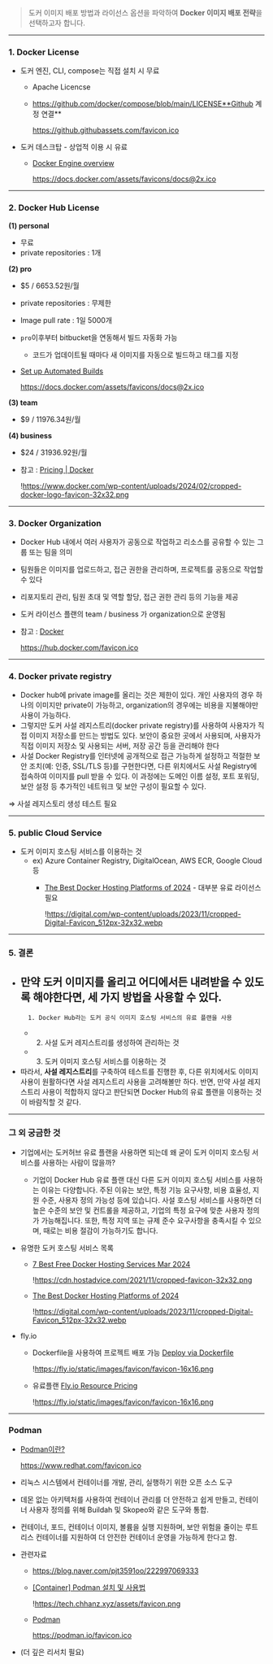 > 도커 이미지 배포 방법과 라이선스 옵션을 파악하여 **Docker 이미지 배포 전략**을 선택하고자 합니다.

---

### **1. Docker License**

- 도커 엔진, CLI, compose는 직접 설치 시 무료
    - Apache Licencse
    - https://github.com/docker/compose/blob/main/LICENSE**Github 계정 연결**

      https://github.githubassets.com/favicon.ico

- 도커 데스크탑 - 상업적 이용 시 유료
    - [Docker Engine overview](https://docs.docker.com/engine/#licensing)

      https://docs.docker.com/assets/favicons/docs@2x.ico

---

### **2. Docker Hub License**

**(1) personal**

- 무료
- private repositories : 1개

**(2) pro**

- $5 / 6653.52원/월
- private repositories : 무제한
- Image pull rate : 1일 5000개
- `pro`이후부터 bitbucket을 연동해서 빌드 자동화 가능
    - 코드가 업데이트될 때마다 새 이미지를 자동으로 빌드하고 태그를 지정
- [Set up Automated Builds](https://docs.docker.com/docker-hub/builds/?_gl=1*n7m42e*_ga*OTg3MTkzMzA4LjE3MDkxMDg0MzQ.*_ga_XJWPQMJYHQ*MTcwOTU5NDg2Ny44LjEuMTcwOTU5NzI0Ny42MC4wLjA.)

  https://docs.docker.com/assets/favicons/docs@2x.ico

**(3) team**

- $9 / 11976.34원/월

**(4) business**

- $24 / 31936.92원/월
- 참고 : [Pricing | Docker](https://www.docker.com/pricing/)

  !https://www.docker.com/wp-content/uploads/2024/02/cropped-docker-logo-favicon-32x32.png

---

### **3. Docker Organization**

- Docker Hub 내에서 여러 사용자가 공동으로 작업하고 리소스를 공유할 수 있는 그룹 또는 팀을 의미
- 팀원들은 이미지를 업로드하고, 접근 권한을 관리하며, 프로젝트를 공동으로 작업할 수 있다
- 리포지토리 관리, 팀원 초대 및 역할 할당, 접근 권한 관리 등의 기능을 제공
- 도커 라이선스 플랜의 team / business 가 organization으로 운영됨
- 참고 : [Docker](https://hub.docker.com/billing/core/purchase?type=organization)

  https://hub.docker.com/favicon.ico

---

### **4. Docker private registry**

- Docker hub에 private image를 올리는 것은 제한이 있다. 개인 사용자의 경우 하나의 이미지만 private이 가능하고, organization의 경우에는 비용을 지불해야만 사용이 가능하다.
- 그렇지만 도커 사설 레지스트리(docker private registry)를 사용하여 사용자가 직접 이미지 저장소를 만드는 방법도 있다. 보안이 중요한 곳에서 사용되며, 사용자가 직접 이미지 저장소 및 사용되는
  서버, 저장 공간 등을 관리해야 한다
- 사설 Docker Registry를 인터넷에 공개적으로 접근 가능하게 설정하고 적절한 보안 조치(예: 인증, SSL/TLS 등)를 구현한다면, 다른 위치에서도 사설 Registry에 접속하여 이미지를 pull
  받을 수 있다. 이 과정에는 도메인 이름 설정, 포트 포워딩, 보안 설정 등 추가적인 네트워크 및 보안 구성이 필요할 수 있다.

⇒ 사설 레지스토리 생성 테스트 필요

---

### **5. public Cloud Service**

- 도커 이미지 호스팅 서비스를 이용하는 것
    - ex) Azure Container Registry, DigitalOcean, AWS ECR, Google Cloud 등
        - [The Best Docker Hosting Platforms of 2024](https://digital.com/best-docker-hosting/#Kamatera) - 대부분 유료 라이선스
          필요

          !https://digital.com/wp-content/uploads/2023/11/cropped-Digital-Favicon_512px-32x32.webp

---

### 5. 결론

- 만약 도커 이미지를 올리고 어디에서든 내려받을 수 있도록 해야한다면, 세 가지 방법을 사용할 수 있다.
    -
        1. Docker Hub라는 도커 공식 이미지 호스팅 서비스의 유료 플랜을 사용
    -
        2. 사설 도커 레지스트리를 생성하여 관리하는 것
    -
        3. 도커 이미지 호스팅 서비스를 이용하는 것
- 따라서, **사설 레지스트리**를 구축하여 테스트를 진행한 후, 다른 위치에서도 이미지 사용이 원활하다면 사설 레지스트리 사용을 고려해볼만 하다. 반면, 만약 사설 레지스트리 사용이 적합하지 않다고 판단되면
  Docker Hub의 유료 플랜을 이용하는 것이 바람직할 것 같다.

---

### 그 외 궁금한 것

- 기업에서는 도커허브 유료 플랜을 사용하면 되는데 왜 굳이 도커 이미지 호스팅 서비스를 사용하는 사람이 많을까?
    - 기업이 Docker Hub 유료 플랜 대신 다른 도커 이미지 호스팅 서비스를 사용하는 이유는 다양합니다. 주된 이유는 보안, 특정 기능 요구사항, 비용 효율성, 지원 수준, 사용자 정의 가능성 등에
      있습니다. 사설 호스팅 서비스를 사용하면 더 높은 수준의 보안 및 컨트롤을 제공하고, 기업의 특정 요구에 맞춘 사용자 정의가 가능해집니다. 또한, 특정 지역 또는 규제 준수 요구사항을 충족시킬 수 있으며,
      때로는 비용 절감이 가능하기도 합니다.
- 유명한 도커 호스팅 서비스 목록
    - [7 Best Free Docker Hosting Services Mar 2024](https://hostadvice.com/docker-hosting/free-docker-hosting/)

      !https://cdn.hostadvice.com/2021/11/cropped-favicon-32x32.png

    - [The Best Docker Hosting Platforms of 2024](https://digital.com/best-docker-hosting/)

      !https://digital.com/wp-content/uploads/2023/11/cropped-Digital-Favicon_512px-32x32.webp

- fly.io
    - Dockerfile을 사용하여 프로젝트 배포 가능 [Deploy via Dockerfile](https://fly.io/docs/languages-and-frameworks/dockerfile/)

      !https://fly.io/static/images/favicon/favicon-16x16.png

    - 유료플랜 [Fly.io Resource Pricing](https://fly.io/docs/about/pricing/)

      !https://fly.io/static/images/favicon/favicon-16x16.png

---

### Podman

- [Podman이란?](https://www.redhat.com/ko/topics/containers/what-is-podman)

  https://www.redhat.com/favicon.ico

- 리눅스 시스템에서 컨테이너를 개발, 관리, 실행하기 위한 오픈 소스 도구
- 데몬 없는 아키텍처를 사용하여 컨테이너 관리를 더 안전하고 쉽게 만들고, 컨테이너 사용자 정의를 위해 Buildah 및 Skopeo와 같은 도구와 통합.
- 컨테이너, 포드, 컨테이너 이미지, 볼륨을 실행 지원하며, 보안 위험을 줄이는 루트리스 컨테이너를 지원하여 더 안전한 컨테이너 운영을 가능하게 한다고 함.
- 관련자료
    - https://blog.naver.com/pjt3591oo/222997069333
    - [[Container] Podman 설치 및 사용법](https://tech.chhanz.xyz/container/2020/03/02/podman/)

      !https://tech.chhanz.xyz/assets/favicon.png

    - [Podman](https://podman.io/get-started)

      https://podman.io/favicon.ico

- (더 깊은 리서치 필요)